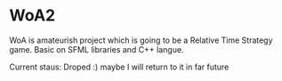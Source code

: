 # WoA2

WoA is amateurish project which is going to be a Relative Time Strategy game. 
Basic on SFML libraries and C++ langue.

Current staus: Droped :) maybe I will return to it in far future
